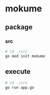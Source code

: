 # mokume

## package

### src

```sh
# cd ./src
go mod init mokume
```

## execute

```sh
# cd ./src
go run app.go
```

